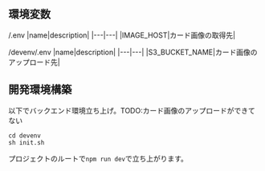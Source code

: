 
## 環境変数

/.env
|name|description|
|---|---|
|IMAGE_HOST|カード画像の取得先|

/devenv/.env
|name|description|
|---|---|
|S3_BUCKET_NAME|カード画像のアップロード先|


## 開発環境構築

以下でバックエンド環境立ち上げ。TODO:カード画像のアップロードができてない
```
cd devenv
sh init.sh
```

プロジェクトのルートで`npm run dev`で立ち上がります。
